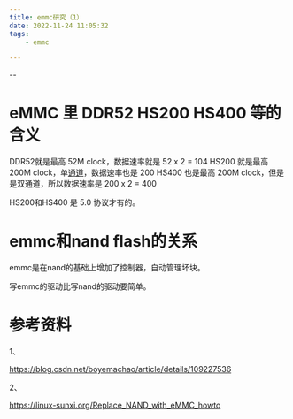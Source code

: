 ```yaml
---
title: emmc研究（1）
date: 2022-11-24 11:05:32
tags:
	- emmc

---
```


--

# eMMC 里 DDR52 HS200 HS400 等的含义

DDR52就是最高 52M clock，数据速率就是 52 x 2 = 104
HS200 就是最高 200M clock，单[通道](https://so.csdn.net/so/search?q=通道&spm=1001.2101.3001.7020)，数据速率也是 200
HS400 也是最高 200M clock，但是是双通道，所以数据速率是 200 x 2 = 400

HS200和HS400 是 5.0 协议才有的。

# emmc和nand flash的关系

emmc是在nand的基础上增加了控制器，自动管理坏块。

写emmc的驱动比写nand的驱动要简单。



# 参考资料

1、

https://blog.csdn.net/boyemachao/article/details/109227536

2、

https://linux-sunxi.org/Replace_NAND_with_eMMC_howto